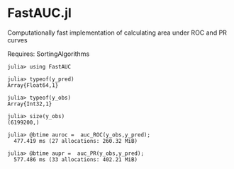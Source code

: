 # FastAUC.jl

Computationally fast implementation of calculating area under ROC and PR curves

Requires: SortingAlgorithms

```
julia> using FastAUC

julia> typeof(y_pred)
Array{Float64,1}

julia> typeof(y_obs)
Array{Int32,1}

julia> size(y_obs)
(6199200,)

julia> @btime auroc =  auc_ROC(y_obs,y_pred);
  477.419 ms (27 allocations: 260.32 MiB)

julia> @btime aupr =  auc_PR(y_obs,y_pred);
  577.486 ms (33 allocations: 402.21 MiB)
  
```
